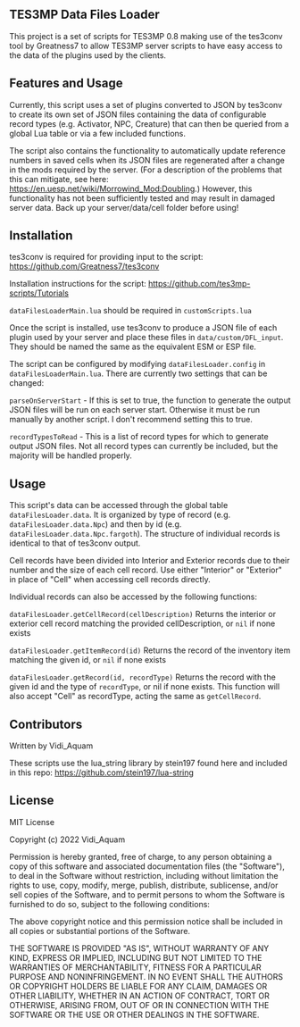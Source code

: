 ## TES3MP Data Files Loader

This project is a set of scripts for TES3MP 0.8 making use of the tes3conv tool by Greatness7 to allow TES3MP server scripts to have easy access to the data of the plugins used by the clients.

## Features and Usage

Currently, this script uses a set of plugins converted to JSON by tes3conv to create its own set of JSON files containing the data of configurable record types (e.g. Activator, NPC, Creature) that can then be queried from a global Lua table or via a few included functions.

The script also contains the functionality to automatically update reference numbers in saved cells when its JSON files are regenerated after a change in the mods required by the server. (For a description of the problems that this can mitigate, see here: https://en.uesp.net/wiki/Morrowind_Mod:Doubling.) However, this functionality has not been sufficiently tested and may result in damaged server data. Back up your server/data/cell folder before using!

## Installation

tes3conv is required for providing input to the script: https://github.com/Greatness7/tes3conv

Installation instructions for the script: https://github.com/tes3mp-scripts/Tutorials

`dataFilesLoaderMain.lua` should be required in `customScripts.lua`

Once the script is installed, use tes3conv to produce a JSON file of each plugin used by your server and place these files in `data/custom/DFL_input`. They should be named the same as the equivalent ESM or ESP file.

The script can be configured by modifying `dataFilesLoader.config` in `dataFilesLoaderMain.lua`. There are currently two settings that can be changed:

`parseOnServerStart` - If this is set to true, the function to generate the output JSON files will be run on each server start. Otherwise it must be run manually by another script. I don't recommend setting this to true.

`recordTypesToRead` - This is a list of record types for which to generate output JSON files. Not all record types can currently be included, but the majority will be handled properly.

## Usage

This script's data can be accessed through the global table `dataFilesLoader.data`. It is organized by type of record (e.g. `dataFilesLoader.data.Npc`) and then by id (e.g. `dataFilesLoader.data.Npc.fargoth`). The structure of individual records is identical to that of tes3conv output.

Cell records have been divided into Interior and Exterior records due to their number and the size of each cell record. Use either "Interior" or "Exterior" in place of "Cell" when accessing cell records directly.

Individual records can also be accessed by the following functions:

`dataFilesLoader.getCellRecord(cellDescription)` Returns the interior or exterior cell record matching the provided cellDescription, or `nil` if none exists

`dataFilesLoader.getItemRecord(id)` Returns the record of the inventory item matching the given id, or `nil` if none exists

`dataFilesLoader.getRecord(id, recordType)` Returns the record with the given id and the type of `recordType`, or nil if none exists. This function will also accept "Cell" as recordType, acting the same as `getCellRecord`.

## Contributors

Written by Vidi_Aquam

These scripts use the lua_string library by stein197 found here and included in this repo: https://github.com/stein197/lua-string

## License

MIT License

Copyright (c) 2022 Vidi_Aquam

Permission is hereby granted, free of charge, to any person obtaining a copy
of this software and associated documentation files (the "Software"), to deal
in the Software without restriction, including without limitation the rights
to use, copy, modify, merge, publish, distribute, sublicense, and/or sell
copies of the Software, and to permit persons to whom the Software is
furnished to do so, subject to the following conditions:

The above copyright notice and this permission notice shall be included in all
copies or substantial portions of the Software.

THE SOFTWARE IS PROVIDED "AS IS", WITHOUT WARRANTY OF ANY KIND, EXPRESS OR
IMPLIED, INCLUDING BUT NOT LIMITED TO THE WARRANTIES OF MERCHANTABILITY,
FITNESS FOR A PARTICULAR PURPOSE AND NONINFRINGEMENT. IN NO EVENT SHALL THE
AUTHORS OR COPYRIGHT HOLDERS BE LIABLE FOR ANY CLAIM, DAMAGES OR OTHER
LIABILITY, WHETHER IN AN ACTION OF CONTRACT, TORT OR OTHERWISE, ARISING FROM,
OUT OF OR IN CONNECTION WITH THE SOFTWARE OR THE USE OR OTHER DEALINGS IN THE
SOFTWARE.
